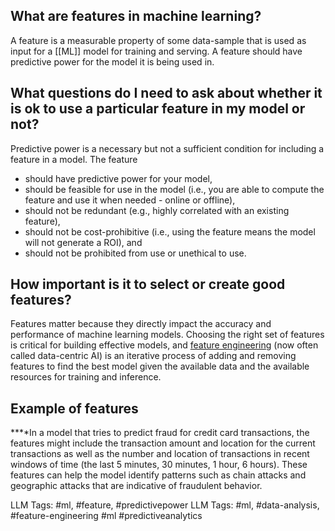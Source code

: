 **What are features in machine learning?**
------------------------------------------

A feature is a measurable property of some data-sample that is used as input for a [[ML]] model for training and serving. A feature should have predictive power for the model it is being used in. 

**What questions do I need to ask about whether it is ok to use a particular feature in my model or not?**
----------------------------------------------------------------------------------------------------------

Predictive power is a necessary but not a sufficient condition for including a feature in a model. The feature 

* should have predictive power for your model,
* should be feasible for use in the model (i.e., you are able to compute the feature and use it when needed - online or offline),
* should not be redundant (e.g., highly correlated with an existing feature),
* should not be cost-prohibitive (i.e., using the feature means the model will not generate a ROI), and
* should not be prohibited from use or unethical to use.

**How important is it to select or create good features?**
----------------------------------------------------------

Features matter because they directly impact the accuracy and performance of machine learning models. Choosing the right set of features is critical for building effective models, and [feature engineering](https://www.hopsworks.ai/dictionary/feature-engineering) (now often called data-centric AI) is an iterative process of adding and removing features to find the best model given the available data and the available resources for training and inference.

‍**Example of features**
------------------------

**‍**In a model that tries to predict fraud for credit card transactions, the features might include the transaction amount and location for the current transactions as well as the number and location of transactions in recent windows of time (the last 5 minutes, 30 minutes, 1 hour, 6 hours). These features can help the model identify patterns such as chain attacks and geographic attacks that are indicative of fraudulent behavior.


LLM Tags:  #ml, #feature, #predictivepower
LLM Tags:  #ml, #data-analysis, #feature-engineering #ml #predictiveanalytics